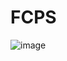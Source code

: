 # FCPS


![image](https://github.com/user-attachments/assets/3ba16968-4338-439b-a6d0-f4b44025b54b)


